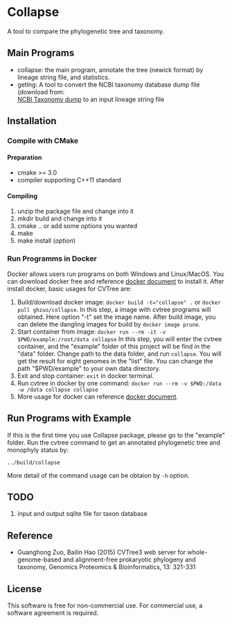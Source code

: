 # Collapse

A tool to compare the phylogenetic tree and taxonomy.

## Main Programs

- collapse: the main program, annotate the tree (newick format) by lineage string file,
  and statistics.
- getlng: A tool to convert the NCBI taxonomy database dump file (download from:  
  [NCBI Taxonomy dump](https://ftp.ncbi.nlm.nih.gov/pub/taxonomy/taxdump.tar.gz)
  to an input lineage string file

## Installation

### Compile with CMake

#### Preparation

- cmake >= 3.0
- compiler supporting C++11 standard

#### Compiling

1. unzip the package file and change into it
2. mkdir build and change into it
3. cmake .. or add some options you wanted
4. make
5. make install (_option_)

### Run Programms in Docker

Docker allows users run programs on both Windows and Linux/MacOS.
You can download docker free and reference [docker document](https://docs.docker.com/install/)
to install it. After install docker, basic usages for CVTree are:

1. Build/download docker image: `docker build -t="collapse" .`
   or `docker pull ghzuo/collapse`. In this step, a image with cvtree
   programs will obtained. Here option "-t" set the image name. After build
   image, you can delete the dangling images for build by `docker image prune`.
2. Start container from image:
   `docker run --rm -it -v $PWD/example:/root/data collapse`
   In this step, you will enter the cvtree container, and the "example" folder
   of this project will be find in the "data" folder. Change path to the data folder,
   and run `collapse`. You will get the result for eight genomes in the "list"
   file. You can change the path "\$PWD/example" to your own data directory.
3. Exit and stop container: `exit` in docker terminal.
4. Run cvtree in docker by one command:
   `docker run --rm -v $PWD:/data -w /data collapse collapse`
5. More usage for docker can reference [docker document](https://docs.docker.com/).

## Run Programs with Example

If this is the first time you use Collapse package, please go to the
"example" folder. Run the cvtree command to get an annotated phylogenetic
tree and monophyly status by:

    ../build/collapse

More detail of the command usage can be obtaion by `-h` option.

## TODO

1. input and output sqlite file for taxon database

## Reference

- Guanghong Zuo, Bailin Hao (2015) CVTree3 web server for
  whole-genome-based and alignment-free prokaryotic phylogeny and
  taxonomy, Genomics Proteomics & Bioinformatics, 13: 321-331

## License

This software is free for non-commercial use. For commercial use,
a software agreement is required.
